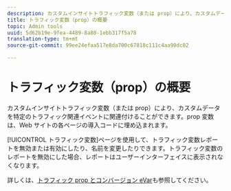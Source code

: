 ```yaml
---
description: カスタムインサイトトラフィック変数（または prop）により、カスタムデータを特定のトラフィック関連イベントに関連付けることができます。prop 変数は、Web サイトの各ページの導入コードに埋め込まれます。
title: トラフィック変数（prop）の概要
topic: Admin tools
uuid: 5d62b19e-9fea-4489-8a80-1ebb317f5a78
translation-type: tm+mt
source-git-commit: 99ee24efaa517e8da700c67818c111c4aa90dc02

---
```



# トラフィック変数（prop）の概要

カスタムインサイトトラフィック変数（または prop）により、カスタムデータを特定のトラフィック関連イベントに関連付けることができます。prop 変数は、Web サイトの各ページの導入コードに埋め込まれます。

[!UICONTROL トラフィック変数]ページを使用して、トラフィック変数レポートを無効または有効にしたり、名前を変更したりできます。トラフィック変数のレポートを無効にした場合、レポートはユーザーインターフェイスに表示されなくなります。

詳しくは、[トラフィック prop とコンバージョン eVar](/help/implement/analytics-terminology-basics/c-props-evars/props-evars.md)も参照してください。
